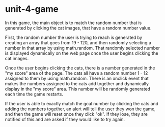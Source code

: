 # unit-4-game

In this game, the main object is to match the random number that is generated by clicking the cat images, that have a random number value.

First, the random number the user is trying to reach is generated by creating an array that goes from 19 - 120, and then randomly selecting a number in that array by using math.random. That randomly selected number is displayed dynamically on the web page once the user begins clicking the cat images. 

Once the user begins clicking the cats, there is a number generated in the "my score" area of the page. The cats all have a random number 1 - 12 assigned to them by using math.random. There is an onclick event that makes the numbers assigned to the cats add together and dynamically display in the "my score" area. This number will be randomly generated each time the game restarts. 

If the user is able to exactly match the goal number by clicking the cats and adding the numbers together, an alert will tell the user they won the game, and then the game will reset once they click "ok". If they lose, they are notified of this and are asked if they would like to try again. 